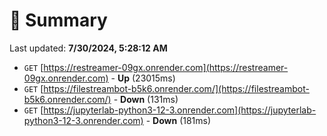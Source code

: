 # 📖 Summary
Last updated: **7/30/2024, 5:28:12 AM**

- `GET` [https://restreamer-09gx.onrender.com](https://restreamer-09gx.onrender.com) - **Up** (23015ms)
- `GET` [https://filestreambot-b5k6.onrender.com/](https://filestreambot-b5k6.onrender.com/) - **Down** (131ms)
- `GET` [https://jupyterlab-python3-12-3.onrender.com](https://jupyterlab-python3-12-3.onrender.com) - **Down** (181ms)
